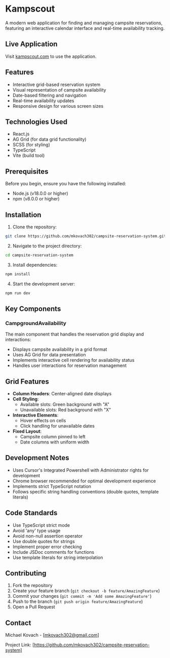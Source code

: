 # Kampscout

A modern web application for finding and managing campsite reservations, featuring an interactive calendar interface and real-time availability tracking.

## Live Application

Visit [kampscout.com](https://kampscout.com) to use the application.

## Features

- Interactive grid-based reservation system
- Visual representation of campsite availability
- Date-based filtering and navigation
- Real-time availability updates
- Responsive design for various screen sizes

## Technologies Used

- React.js
- AG Grid (for data grid functionality)
- SCSS (for styling)
- TypeScript
- Vite (build tool)

## Prerequisites

Before you begin, ensure you have the following installed:

- Node.js (v18.0.0 or higher)
- npm (v8.0.0 or higher)

## Installation

1. Clone the repository:

```bash
git clone https://github.com/mkovach302/campsite-reservation-system.git
```

2. Navigate to the project directory:

```bash
cd campsite-reservation-system
```

3. Install dependencies:

```bash
npm install
```

4. Start the development server:

```bash
npm run dev
```

## Key Components

### CampgroundAvailability

The main component that handles the reservation grid display and interactions:

- Displays campsite availability in a grid format
- Uses AG Grid for data presentation
- Implements interactive cell rendering for availability status
- Handles user interactions for reservation management

## Grid Features

- **Column Headers**: Center-aligned date displays
- **Cell Styling**:
  - Available slots: Green background with "A"
  - Unavailable slots: Red background with "X"
- **Interactive Elements**:
  - Hover effects on cells
  - Click handling for unavailable dates
- **Fixed Layout**:
  - Campsite column pinned to left
  - Date columns with uniform width

## Development Notes

- Uses Cursor's Integrated Powershell with Administrator rights for development
- Chrome browser recommended for optimal development experience
- Implements strict TypeScript notation
- Follows specific string handling conventions (double quotes, template literals)

## Code Standards

- Use TypeScript strict mode
- Avoid 'any' type usage
- Avoid non-null assertion operator
- Use double quotes for strings
- Implement proper error checking
- Include JSDoc comments for functions
- Use template literals for string interpolation

## Contributing

1. Fork the repository
2. Create your feature branch (`git checkout -b feature/AmazingFeature`)
3. Commit your changes (`git commit -m 'Add some AmazingFeature'`)
4. Push to the branch (`git push origin feature/AmazingFeature`)
5. Open a Pull Request

## Contact

Michael Kovach - [mkovach302@gmail.com]

Project Link: [https://github.com/mkovach302/campsite-reservation-system]
